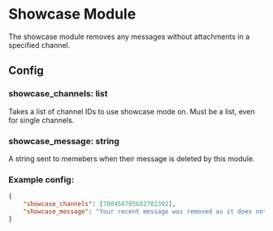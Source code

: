 # Showcase Module

The showcase module removes any messages without attachments in a specified channel.

## Config

### showcase_channels: list
Takes a list of channel IDs to use showcase mode on. Must be a list, even for single channels.

### showcase_message: string
A string sent to memebers when their message is deleted by this module.

### Example config:
```json
{
    "showcase_channels": [700456705682702392],
    "showcase_message": "Your recent message was removed as it does not contain an image. The showcase channels are specifically for showcasing work and not for discussion"
}
```